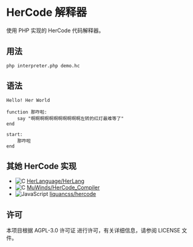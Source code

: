 # HerCode 解释器

使用 PHP 实现的 HerCode 代码解释器。

## 用法

```
php interpreter.php demo.hc
```

## 语法

```
Hello! Her World

function 那咋啦:
    say "啊啊啊啊啊啊啊啊啊啊啊左转的红灯最难等了"
end

start:
    那咋啦
end
```

## 其她 HerCode 实现

 - ![C](https://img.shields.io/badge/language-CPP-f34b7d) [HerLanguage/HerLang](https://github.com/HerLanguage/HerLang)
 - ![C](https://img.shields.io/badge/language-C-red) [MuWinds/HerCode_Compiler](https://github.com/MuWinds/HerCode_Compiler)
 - ![JavaScript](https://img.shields.io/badge/language-JavaScript-yellow) [liquancss/hercode](https://github.com/liquancss/hercode)

## 许可

本项目根据 AGPL-3.0 许可证 进行许可，有关详细信息，请参阅 LICENSE 文件。
